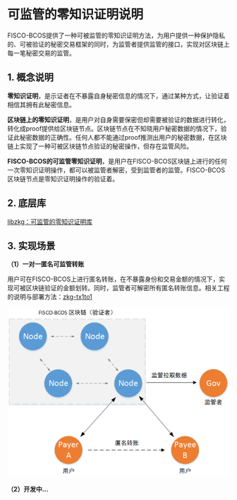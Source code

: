 # 可监管的零知识证明说明

FISCO-BCOS提供了一种可被监管的零知识证明方法，为用户提供一种保护隐私的、可被验证的秘密交易框架的同时，为监管者提供监管的接口，实现对区块链上每一笔秘密交易的监管。

## 1. 概念说明

**零知识证明**，是示证者在不暴露自身秘密信息的情况下，通过某种方式，让验证着相信其拥有此秘密信息。

**区块链上的零知识证明**，是用户对自身需要保密但却需要被验证的数据进行转化，转化成proof提供给区块链节点。区块链节点在不知晓用户秘密数据的情况下，验证此秘密数据的正确性。任何人都不能通过proof推测出用户的秘密数据，在区块链上实现了一种可被区块链节点验证的秘密操作，但存在监管风险。

**FISCO-BCOS的可监管零知识证明**，是用户在FISCO-BCOS区块链上进行的任何一次零知识证明操作，都可以被监管者解密，受到监管者的监管。FISCO-BCOS区块链节点是零知识证明操作的验证着。

## 2. 底层库

[libzkg：可监管的零知识证明库](https://github.com/FISCO-BCOS/libzkg)

## 3. 实现场景

**（1）一对一匿名可监管转账**

用户可在FISCO-BCOS上进行匿名转账，在不暴露身份和交易金额的情况下，实现可被区块链验证的金额划转。同时，监管者可解密所有匿名转账信息。相关工程的说明与部署方法：[zkg-tx1to1](https://github.com/FISCO-BCOS/zkg-tx1to1)

![](imgs/一对一匿名可监管转账.png)

**（2）开发中...**